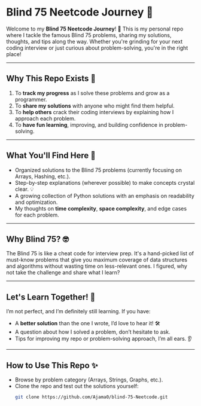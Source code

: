 # Blind 75 Neetcode Journey 🚀

Welcome to my **Blind 75 Neetcode Journey**! 🌟 This is my personal repo where I tackle the famous Blind 75 problems, sharing my solutions, thoughts, and tips along the way. Whether you're grinding for your next coding interview or just curious about problem-solving, you're in the right place!

----

## Why This Repo Exists 🤔
1. To **track my progress** as I solve these problems and grow as a programmer.
2. To **share my solutions** with anyone who might find them helpful.
3. To **help others** crack their coding interviews by explaining how I approach each problem.
4. To **have fun learning**, improving, and building confidence in problem-solving.

---

## What You'll Find Here 📂
- Organized solutions to the Blind 75 problems (currently focusing on Arrays, Hashing, etc.).
- Step-by-step explanations (wherever possible) to make concepts crystal clear. 💡
- A growing collection of Python solutions with an emphasis on readability and optimization.
- My thoughts on **time complexity**, **space complexity**, and edge cases for each problem.

---

## Why Blind 75? 🤓
The Blind 75 is like a cheat code for interview prep. It's a hand-picked list of must-know problems that give you maximum coverage of data structures and algorithms without wasting time on less-relevant ones. I figured, why not take the challenge and share what I learn?

---

## Let's Learn Together! 🙌
I’m not perfect, and I’m definitely still learning. If you have:
- A **better solution** than the one I wrote, I’d love to hear it! 🛠️
- A question about how I solved a problem, don’t hesitate to ask.
- Tips for improving my repo or problem-solving approach, I’m all ears. 👂

---

## How to Use This Repo ✨
- Browse by problem category (Arrays, Strings, Graphs, etc.).
- Clone the repo and test out the solutions yourself:
  ```bash
  git clone https://github.com/Ajama0/blind-75-Neetcode.git
